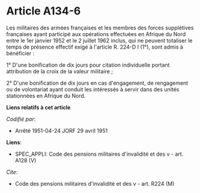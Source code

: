 # Article A134-6

Les militaires des armées françaises et les membres des forces supplétives françaises ayant participé aux opérations
effectuées en Afrique du Nord entre le 1er janvier 1952 et le 2 juillet 1962 inclus, qui ne peuvent totaliser le temps de
présence effectif exigé à l'article R. 224-D I (1°), sont admis à bénéficier :

1° D'une bonification de dix jours pour citation individuelle portant attribution de la croix de la valeur militaire ;

2° D'une bonification de dix jours en cas d'engagement, de rengagement ou de volontariat ayant conduit les intéressés à
servir dans des unités stationnées en Afrique du Nord.

**Liens relatifs à cet article**

_Codifié par_:

  - Arrêté 1951-04-24 JORF 29 avril 1951

**Liens**:

  - SPEC_APPLI: Code des pensions militaires d'invalidité et des v - art. A128 (V)

_Cite_:

  - Code des pensions militaires d'invalidité et des v - art. R224 (M)
